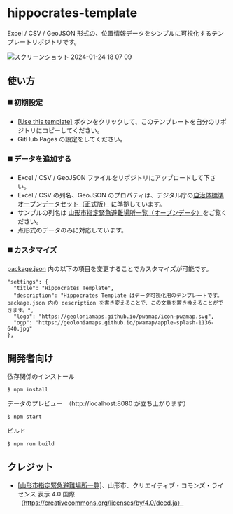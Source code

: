 # hippocrates-template

Excel / CSV / GeoJSON 形式の、位置情報データをシンプルに可視化するテンプレートリポジトリです。

![スクリーンショット 2024-01-24 18 07 09](https://github.com/geolonia/hippocrates-template/assets/8760841/0ddd1bee-164c-4ea0-b0c5-c4d88c32f325)


## 使い方

### **:black_medium_square: 初期設定**

* [[Use this template]](https://github.com/geolonia/smartcity-data-upload-template/generate) ボタンをクリックして、このテンプレートを自分のリポジトリにコピーしてください。
* GitHub Pages の設定をしてください。

### **:black_medium_square: データを追加する**
* Excel / CSV / GeoJSON ファイルをリポジトリにアップロードして下さい。
* Excel / CSV の列名、GeoJSON のプロパティは、デジタル庁の[自治体標準オープンデータセット（正式版）](https://www.digital.go.jp/resources/open_data/municipal-standard-data-set-test) に準拠しています。
* サンプルの列名は [山形市指定緊急避難場所一覧（オープンデータ）](https://www.city.yamagata-yamagata.lg.jp/_res/projects/default_project/_page_/001/006/196/062014_evacuation_space.csv)をご覧ください。
* 点形式のデータのみに対応しています。

### **:black_medium_square: カスタマイズ**

[package.json](https://github.com/geolonia/hippocrates-template/blob/main/package.json#L10C1-L15C5) 内の以下の項目を変更することでカスタマイズが可能です。

```
"settings": {
  "title": "Hippocrates Template",
  "description": "Hippocrates Template はデータ可視化用のテンプレートです。package.json 内の description を書き変えることで、この文章を置き換えることができます。",
  "logo": "https://geoloniamaps.github.io/pwamap/icon-pwamap.svg",
  "ogp": "https://geoloniamaps.github.io/pwamap/apple-splash-1136-640.jpg"
},
```


## 開発者向け

依存関係のインストール
```
$ npm install
```

データのプレビュー　（http://localhost:8080 が立ち上がります）
```
$ npm start
```

ビルド
```
$ npm run build
```

## クレジット
- [[山形市指定緊急避難場所一覧]](https://www.city.yamagata-yamagata.lg.jp/_res/projects/default_project/_page_/001/006/196/062014_evacuation_space.csv)、山形市、クリエイティブ・コモンズ・ライセンス 表示 4.0 国際（https://creativecommons.org/licenses/by/4.0/deed.ja）
